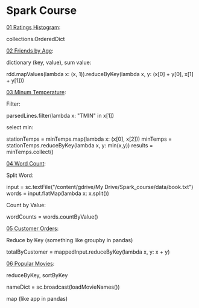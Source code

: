 # Spark Course

[01 Ratings Histogram](https://github.com/dongzhang84/PySpark/blob/master/Spark_Course/01_Ratings_histogram.ipynb):

collections.OrderedDict

[02 Friends by Age](https://github.com/dongzhang84/PySpark/blob/master/Spark_Course/02_Friends_by_Age.ipynb):

dictionary (key, value), sum value: 

rdd.mapValues(lambda x: (x, 1)).reduceByKey(lambda x, y: (x[0] + y[0], x[1] + y[1]))

[03 Minum Temperature](https://github.com/dongzhang84/PySpark/blob/master/Spark_Course/03_minum_temperature.ipynb):

Filter: 

parsedLines.filter(lambda x: "TMIN" in x[1])

select min:

stationTemps = minTemps.map(lambda x: (x[0], x[2]))
minTemps = stationTemps.reduceByKey(lambda x, y: min(x,y))
results = minTemps.collect()

[04 Word Count](https://github.com/dongzhang84/PySpark/blob/master/Spark_Course/04_word_count.ipynb):

Split Word:

input = sc.textFile("/content/gdrive/My Drive/Spark_course/data/book.txt")
words = input.flatMap(lambda x: x.split())

Count by Value:

wordCounts = words.countByValue()


[05 Customer Orders](https://github.com/dongzhang84/PySpark/blob/master/Spark_Course/05_customer_orders.ipynb):

Reduce by Key (something like groupby in pandas)

totalByCustomer = mappedInput.reduceByKey(lambda x, y: x + y)


[06 Popular Movies](https://github.com/dongzhang84/PySpark/blob/master/Spark_Course/06_Popular_Movies.ipynb):

reduceByKey, sortByKey

nameDict = sc.broadcast(loadMovieNames())

map (like app in pandas)
